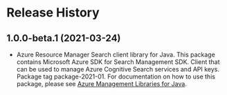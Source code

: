 # Release History

## 1.0.0-beta.1 (2021-03-24)

- Azure Resource Manager Search client library for Java. This package contains Microsoft Azure SDK for Search Management SDK. Client that can be used to manage Azure Cognitive Search services and API keys. Package tag package-2021-01. For documentation on how to use this package, please see [Azure Management Libraries for Java](https://aka.ms/azsdk/java/mgmt).
